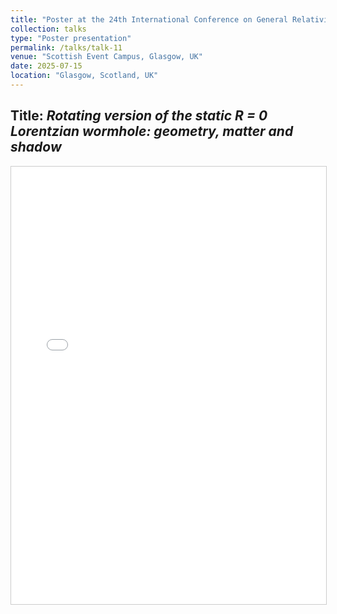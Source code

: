 ```yaml
---
title: "Poster at the 24th International Conference on General Relativity and Gravitation (GR24) and the 16th Edoardo Amaldi Conference on Gravitational Waves (Amaldi16)"
collection: talks
type: "Poster presentation"
permalink: /talks/talk-11
venue: "Scottish Event Campus, Glasgow, UK"
date: 2025-07-15
location: "Glasgow, Scotland, UK"
---
```


**Title**: *Rotating version of the static R = 0 Lorentzian wormhole: geometry, matter and shadow*  
---

<iframe src="/files/GR24_2025_poster_edit.pdf" width="100%" height="700px" style="border: 1px solid #ccc;" allow="autoplay"></iframe>
